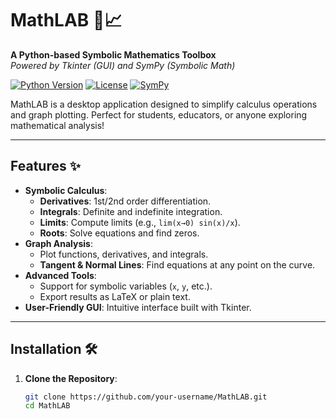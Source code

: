 # MathLAB 🧮📈

**A Python-based Symbolic Mathematics Toolbox**  
*Powered by Tkinter (GUI) and SymPy (Symbolic Math)*  

[![Python Version](https://img.shields.io/badge/Python-3.8%2B-blue)](https://www.python.org/)
[![License](https://img.shields.io/badge/License-MIT-green)](https://opensource.org/licenses/MIT)
[![SymPy](https://img.shields.io/badge/SymPy-1.12%2B-orange)](https://www.sympy.org/)

MathLAB is a desktop application designed to simplify calculus operations and graph plotting. Perfect for students, educators, or anyone exploring mathematical analysis!

---

## Features ✨
- **Symbolic Calculus**:
  - **Derivatives**: 1st/2nd order differentiation.
  - **Integrals**: Definite and indefinite integration.
  - **Limits**: Compute limits (e.g., `lim(x→0) sin(x)/x`).
  - **Roots**: Solve equations and find zeros.
- **Graph Analysis**:
  - Plot functions, derivatives, and integrals.
  - **Tangent & Normal Lines**: Find equations at any point on the curve.
- **Advanced Tools**:
  - Support for symbolic variables (`x`, `y`, etc.).
  - Export results as LaTeX or plain text.
- **User-Friendly GUI**: Intuitive interface built with Tkinter.

---

## Installation 🛠️
1. **Clone the Repository**:
   ```bash
   git clone https://github.com/your-username/MathLAB.git
   cd MathLAB
